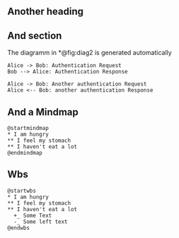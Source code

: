 ## Another heading

## And section

The diagramm in *@fig:diag2  is generated automatically


```{ .plantuml height=30% id=fig:diag2 caption='some caption' }
Alice -> Bob: Authentication Request
Bob --> Alice: Authentication Response

Alice -> Bob: Another authentication Request
Alice <-- Bob: another authentication Response
```


## And a Mindmap

```{ .plantuml height=10% id=fig:mindmap1 caption='A simple Mindmap' }
@startmindmap
* I am hungry
** I feel my stomach
** I haven't eat a lot
@endmindmap
```

## Wbs

```{ .plantuml height=20% id=fig:mindmap1 caption='A simple Mindmap' }
@startwbs
* I am hungry
** I feel my stomach
** I haven't eat a lot
  +_ Some Text
  -_ Some left text
@endwbs
```



